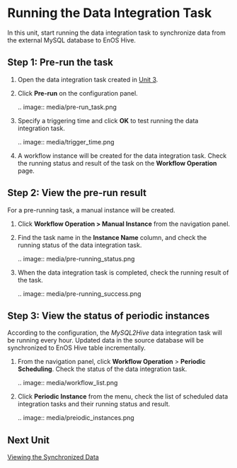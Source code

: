 # Running the Data Integration Task

In this unit, start running the data integration task to synchronize data from the external MySQL database to EnOS Hive. 

## Step 1: Pre-run the task

1. Open the data integration task created in [Unit 3](creating_data_integration_task).

2. Click **Pre-run** on the configuration panel.

   .. image:: media/pre-run_task.png

3. Specify a triggering time and click **OK** to test running the data integration task.

   .. image:: media/trigger_time.png

4. A workflow instance will be created for the data integration task. Check the running status and result of the task on the **Workflow Operation** page.

## Step 2: View the pre-run result

For a pre-running task, a manual instance will be created.

1. Click **Workflow Operation > Manual Instance** from the navigation panel.

2. Find the task name in the **Instance Name** column, and check the running status of the data integration task.

   .. image:: media/pre-running_status.png

3. When the data integration task is completed, check the running result of the task.

   .. image:: media/pre-running_success.png

## Step 3: View the status of periodic instances

According to the configuration, the *MySQL2Hive* data integration task will be running every hour. Updated data in the source database will be synchronized to EnOS Hive table incrementally.

1. From the navigation panel, click **Workflow Operation** > **Periodic Scheduling**. Check the status of the data integration task. 

   .. image:: media/workflow_list.png

2. Click **Periodic Instance** from the menu, check the list of scheduled data integration tasks and their running status and result.

   .. image:: media/preiodic_instances.png

## Next Unit

[Viewing the Synchronized Data](viewing_synchronized_data)